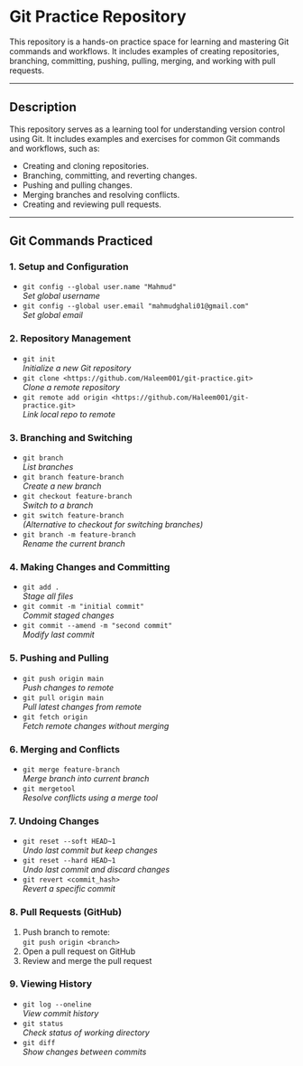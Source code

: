 # Git Practice Repository

This repository is a hands-on practice space for learning and mastering Git commands and workflows. It includes examples of creating repositories, branching, committing, pushing, pulling, merging, and working with pull requests.

---


## Description

This repository serves as a learning tool for understanding version control using Git. It includes examples and exercises for common Git commands and workflows, such as:

- Creating and cloning repositories.
- Branching, committing, and reverting changes.
- Pushing and pulling changes.
- Merging branches and resolving conflicts.
- Creating and reviewing pull requests.

---

## Git Commands Practiced

### 1. **Setup and Configuration**
- `git config --global user.name "Mahmud"`  
  _Set global username_
- `git config --global user.email "mahmudghali01@gmail.com"`  
  _Set global email_

### 2. **Repository Management**
- `git init`  
  _Initialize a new Git repository_
- `git clone <https://github.com/Haleem001/git-practice.git>`  
  _Clone a remote repository_
- `git remote add origin <https://github.com/Haleem001/git-practice.git>`  
  _Link local repo to remote_

### 3. **Branching and Switching**
- `git branch`  
  _List branches_
- `git branch feature-branch`  
  _Create a new branch_
- `git checkout feature-branch`  
  _Switch to a branch_
- `git switch feature-branch`  
  _(Alternative to checkout for switching branches)_
- `git branch -m feature-branch`  
  _Rename the current branch_

### 4. **Making Changes and Committing**
- `git add .`  
  _Stage all files_
- `git commit -m "initial commit"`  
  _Commit staged changes_
- `git commit --amend -m "second commit"`  
  _Modify last commit_

### 5. **Pushing and Pulling**
- `git push origin main`  
  _Push changes to remote_
- `git pull origin main`  
  _Pull latest changes from remote_
- `git fetch origin`  
  _Fetch remote changes without merging_

### 6. **Merging and Conflicts**
- `git merge feature-branch`  
  _Merge branch into current branch_
- `git mergetool`  
  _Resolve conflicts using a merge tool_

### 7. **Undoing Changes**
- `git reset --soft HEAD~1`  
  _Undo last commit but keep changes_
- `git reset --hard HEAD~1`  
  _Undo last commit and discard changes_
- `git revert <commit_hash>`  
  _Revert a specific commit_

### 8. **Pull Requests (GitHub)**
1. Push branch to remote:  
   `git push origin <branch>`
2. Open a pull request on GitHub
3. Review and merge the pull request

### 9. **Viewing History**
- `git log --oneline`  
  _View commit history_
- `git status`  
  _Check status of working directory_
- `git diff`  
  _Show changes between commits_

